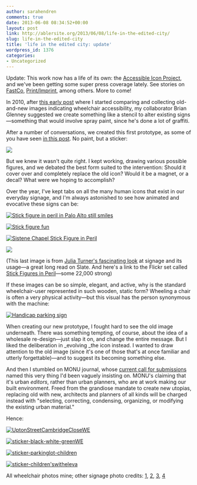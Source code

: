 ```yaml
---
author: sarahendren
comments: true
date: 2013-06-08 08:34:52+00:00
layout: post
link: http://ablersite.org/2013/06/08/life-in-the-edited-city/
slug: life-in-the-edited-city
title: 'life in the edited city: update'
wordpress_id: 1376
categories:
- Uncategorized
---
```


Update: This work now has a life of its own: the [Accessible Icon Project](http://www.accessibleicon.org/), and we've been getting some super press coverage lately. See stories on [FastCo](http://www.fastcodesign.com/1672754/how-a-guerrilla-art-project-gave-birth-to-nycs-new-wheelchair-symbol#1), [Print/Imprint](http://www.printmag.com/logo-design/isotype-disability-logo/), among others. More to come!

In 2010, after [this early post](http://www.ablersite.org/2010/03/ongoing-public-signs/) where I started comparing and collecting old-and-new images indicating wheelchair accessibility, my collaborator Brian Glenney suggested we create something like a stencil to alter existing signs—something that would involve spray paint, since he's done a lot of graffiti.

After a number of conversations, we created this first prototype, as some of you have seen [in this post](http://www.ablersite.org/2010/03/projects-signagewheelchair-ongoing-series/). No paint, but a sticker:

[![](http://ablersite.files.wordpress.com/2010/12/chairdude.jpg)](http://ablersite.files.wordpress.com/2010/12/chairdude.jpg)

But we knew it wasn't quite right. I kept working, drawing various possible figures, and we debated the best form suited to the intervention: Should it cover over and completely replace the old icon? Would it be a magnet, or a decal? What were we hoping to accomplish?

Over the year, I've kept tabs on all the many human icons that exist in our everyday signage, and I'm always astonished to see how animated and evocative these signs can be:

[![Stick figure in peril in Palo Alto still smiles](http://farm3.static.flickr.com/2698/4499045271_de657434ba.jpg)](http://www.flickr.com/photos/marypcb/4499045271/)

[![Stick figure fun](http://farm5.static.flickr.com/4061/5169217718_691cd093e1.jpg)](http://www.flickr.com/photos/helenk/5169217718/)

[![Sistene Chapel Stick Figure in Peril](http://farm4.static.flickr.com/3188/2799306448_584ff735db.jpg)](http://www.flickr.com/photos/ableman/2799306448/)

[![](http://ablersite.files.wordpress.com/2010/12/100308_signs_exit_door.jpg)](http://ablersite.files.wordpress.com/2010/12/100308_signs_exit_door.jpg)

(This last image is from [Julia Turner's fascinating look](http://www.slate.com/id/2245644/) at signage and its usage—a great long read on Slate. And here's a link to the Flickr set called [Stick Figures in Peril](http://www.flickr.com/groups/stickfiguresinperil/pool/with/2799306448/)—some 22,000 strong)

If these images can be so simple, elegant, and active, why is the standard wheelchair-user represented in such wooden, static form? Wheeling a chair is often a very physical activity—but this visual has the person synonymous with the machine:

[![Handicap parking sign](http://farm1.static.flickr.com/244/514058118_06abb28dd3.jpg)](http://www.flickr.com/photos/mojoey/514058118/)

When creating our new prototype, I fought hard to see the old image underneath. There was something tempting, of course, about the idea of a wholesale re-design—just slap it on, and change the entire message. But I liked the deliberation in _evolving _the icon instead. I wanted to draw attention to the old image (since it's one of those that's at once familiar and utterly forgettable)—and to suggest its becoming something else.

And then I stumbled on MONU journal, whose [current call for submissions](http://www.monu-magazine.com/submit.htm) named this very thing I'd been vaguely insisting on. MONU's claiming that it's urban _editors_, rather than urban planners, who are at work making our built environment. Freed from the grandiose mandate to create new utopias, replacing old with new, architects and planners of all kinds will be charged instead with "selecting, correcting, condensing, organizing, or modifying the existing urban material."

Hence:

[![UptonStreetCambridgeCloseWE](http://ablersite.files.wordpress.com/2010/12/uptonstreetcambridgeclosewe.jpg)](http://ablersite.files.wordpress.com/2010/12/uptonstreetcambridgeclosewe.jpg)

[![sticker-black-white-greenWE](http://ablersite.files.wordpress.com/2010/12/sticker-black-white-greenwe.jpg)](http://ablersite.files.wordpress.com/2010/12/sticker-black-white-greenwe.jpg)

[![sticker-parkinglot-children](http://ablersite.files.wordpress.com/2010/12/sticker-parkinglot-children.jpg)](http://ablersite.files.wordpress.com/2010/12/sticker-parkinglot-children.jpg)

[![sticker-children'switheleva](http://ablersite.files.wordpress.com/2010/12/sticker-childrenswitheleva.jpg)](http://ablersite.files.wordpress.com/2010/12/sticker-childrenswitheleva.jpg)

All wheelchair photos mine; other signage photo credits: [1](http://www.flickr.com/photos/marypcb/4499045271/), [2](http://www.flickr.com/photos/helenk/5169217718/), [3](http://www.flickr.com/photos/ableman/2799306448/), [4](http://www.flickr.com/photos/mojoey/514058118/)
